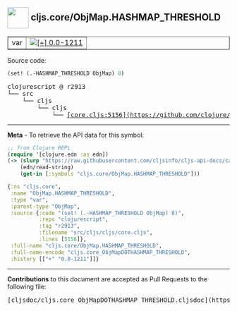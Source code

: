 ## <img width="48px" valign="middle" src="http://i.imgur.com/Hi20huC.png"> cljs.core/ObjMap.HASHMAP_THRESHOLD

 <table border="1">
<tr>

<td>var</td>
<td><a href="https://github.com/cljsinfo/cljs-api-docs/tree/0.0-1211"><img valign="middle" alt="[+] 0.0-1211" src="https://img.shields.io/badge/+-0.0--1211-lightgrey.svg"></a> </td>
</tr>
</table>






Source code:

```clj
(set! (.-HASHMAP_THRESHOLD ObjMap) 8)
```

 <pre>
clojurescript @ r2913
└── src
    └── cljs
        └── cljs
            └── <ins>[core.cljs:5156](https://github.com/clojure/clojurescript/blob/r2913/src/cljs/cljs/core.cljs#L5156)</ins>
</pre>


---

__Meta__ - To retrieve the API data for this symbol:

```clj
;; from Clojure REPL
(require '[clojure.edn :as edn])
(-> (slurp "https://raw.githubusercontent.com/cljsinfo/cljs-api-docs/catalog/cljs-api.edn")
    (edn/read-string)
    (get-in [:symbols "cljs.core/ObjMap.HASHMAP_THRESHOLD"]))
```

```clj
{:ns "cljs.core",
 :name "ObjMap.HASHMAP_THRESHOLD",
 :type "var",
 :parent-type "ObjMap",
 :source {:code "(set! (.-HASHMAP_THRESHOLD ObjMap) 8)",
          :repo "clojurescript",
          :tag "r2913",
          :filename "src/cljs/cljs/core.cljs",
          :lines [5156]},
 :full-name "cljs.core/ObjMap.HASHMAP_THRESHOLD",
 :full-name-encode "cljs.core_ObjMapDOTHASHMAP_THRESHOLD",
 :history [["+" "0.0-1211"]]}

```

---

__Contributions__ to this document are accepted as Pull Requests to the following file:

 <pre>
[cljsdoc/cljs.core_ObjMapDOTHASHMAP_THRESHOLD.cljsdoc](https://github.com/cljsinfo/cljs-api-docs/blob/master/cljsdoc/cljs.core_ObjMapDOTHASHMAP_THRESHOLD.cljsdoc)
</pre>


